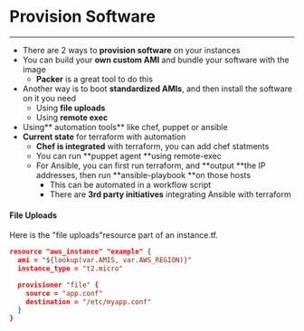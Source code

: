 # Provision Software

---

* There are 2 ways to **provision software** on your instances
* You can build your **own custom AMI** and bundle your software with the image
  * **Packer** is a great tool to do this
* Another way is to boot **standardized AMIs**, and then install the software on it you need
  * Using **file uploads**
  * Using **remote exec**
* Using** automation tools** like chef, puppet or ansible
* **Current state** for terraform with automation
  * **Chef is integrated** with terraform, you can add chef statments
  * You can run **puppet agent **using remote-exec
  * For Ansible, you can first run terraform, and **output **the IP addresses, then run **ansible-playbook **on those hosts
    * This can be automated in a workflow script
    * There are **3rd party initiatives** integrating Ansible with terraform



#### File Uploads

Here is the "file uploads"resource part of an instance.tf.

```json
resource "aws_instance" "example" {
  ami = "${lookup(var.AMIS, var.AWS_REGION)}"
  instance_type = "t2.micro"

  provisioner "file" {
    source = "app.conf"
    destination = "/etc/myapp.conf"
  }
}
```





